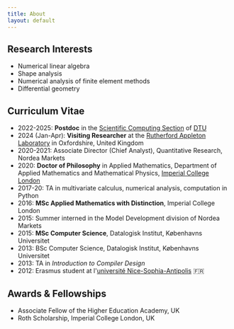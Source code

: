```yaml
---
title: About
layout: default
---
```


## Research Interests

- Numerical linear algebra
- Shape analysis
- Numerical analysis of finite element methods
- Differential geometry

## Curriculum Vitae

* 2022-2025: **Postdoc** in the [Scientific Computing Section](https://www.compute.dtu.dk/english/research/research-sections/sco) of [DTU](dtu.dk)
* 2024 (Jan-Apr): **Visiting Researcher** at the [Rutherford Appleton Laboratory](https://www.ukri.org/who-we-are/stfc/locations/rutherford-appleton-laboratory/) in Oxfordshire, United Kingdom
* 2020-2021: Associate Director (Chief Analyst), Quantitative Research, Nordea Markets
* 2020: **Doctor of Philosophy** in Applied Mathematics, Department of Applied Mathematics and Mathematical Physics, [Imperial College London](www.imperial.ac.uk)
* 2017-20: TA in multivariate calculus, numerical analysis, computation in Python
* 2016: **MSc Applied Mathematics with Distinction**, Imperial College London
* 2015: Summer interned in the Model Development division of Nordea Markets
* 2015: **MSc Computer Science**, Datalogisk Institut, Københavns Universitet
* 2013: BSc Computer Science, Datalogisk Institut, Københavns Universitet
* 2013: TA in _Introduction to Compiler Design_
* 2012: Erasmus student at l'[université Nice-Sophia-Antipolis](https://univ-cotedazur.eu/) :fr:

## Awards & Fellowships

* Associate Fellow of the Higher Education Academy, UK
* Roth Scholarship, Imperial College London, UK
